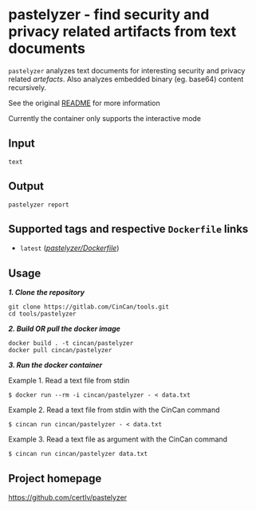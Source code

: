 # pastelyzer - find security and privacy related artifacts from text documents

`pastelyzer` analyzes text documents for interesting security and privacy
related *artefacts*. Also analyzes embedded binary (eg. base64) content recursively.

See the original [README](https://github.com/cert-lv/pastelyzer) for more information

Currently the container only supports the interactive mode

## Input

```
text
```

## Output

```
pastelyzer report
```


## Supported tags and respective `Dockerfile` links

* `latest` 
([*pastelyzer/Dockerfile*](https://gitlab.com/CinCan/tools/blob/master/pastelyzer/Dockerfile))


## Usage

***1. Clone the repository***

```
git clone https://gitlab.com/CinCan/tools.git
cd tools/pastelyzer
```

***2. Build OR pull the docker image***

```
docker build . -t cincan/pastelyzer
docker pull cincan/pastelyzer
```

***3. Run the docker container***  

Example 1. Read a text file from stdin  

`$ docker run --rm -i cincan/pastelyzer - < data.txt`  

Example 2. Read a text file from stdin with the CinCan command   

`$ cincan run cincan/pastelyzer - < data.txt`  

Example 3. Read a text file as argument with the CinCan command   

`$ cincan run cincan/pastelyzer data.txt`  

## Project homepage

https://github.com/certlv/pastelyzer

